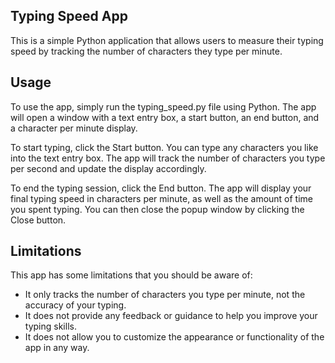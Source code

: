 ## **Typing Speed App**
This is a simple Python application that allows users to measure their typing speed by tracking the number of characters they type per minute.

## **Usage**
To use the app, simply run the typing_speed.py file using Python. The app will open a window with a text entry box, a start button, an end button, and a character per minute display.

To start typing, click the Start button. You can type any characters you like into the text entry box. The app will track the number of characters you type per second and update the display accordingly.

To end the typing session, click the End button. The app will display your final typing speed in characters per minute, as well as the amount of time you spent typing. You can then close the popup window by clicking the Close button.

## **Limitations**
This app has some limitations that you should be aware of:

* It only tracks the number of characters you type per minute, not the accuracy of your typing.
* It does not provide any feedback or guidance to help you improve your typing skills.
* It does not allow you to customize the appearance or functionality of the app in any way.